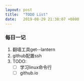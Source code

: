 ```yaml
---
layout: post
title:  "TODO List"
date:   2019-08-29 21:38:07 +0800
---
```

### 每日一记
1. 翻墙工具get--lantern
2. github配置ssh
3. TODO:
    - [ ] 学习linux命令行
    - [ ] github.io
